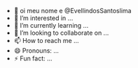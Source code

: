 - 👋 oi meu nome e @EvellindosSantoslima
- 👀 I’m interested in ...
- 🌱 I’m currently learning ...
- 💞️ I’m looking to collaborate on ...
- 📫 How to reach me ...
- 😄 Pronouns: ...
- ⚡ Fun fact: ...

<!---
EvellindosSantoslima/EvellindosSantoslima is a ✨ special ✨ repository because its `README.md` (this file) appears on your GitHub profile.
You can click the Preview link to take a look at your changes.
--->
